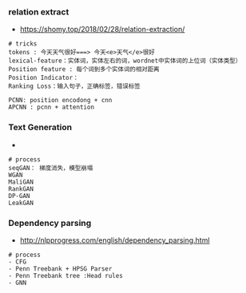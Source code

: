 ### relation extract
- https://shomy.top/2018/02/28/relation-extraction/
```
# tricks
tokens : 今天天气很好===> 今天<e>天气</e>很好
lexical-feature：实体词，实体左右的词，wordnet中实体词的上位词（实体类型）
Position feature : 每个词到多个实体词的相对距离
Position Indicator： 
Ranking Loss：输入句子，正确标签，错误标签

PCNN: position encodong + cnn
APCNN : pcnn + attention
```
### Text Generation
- 
```
# process
seqGAN： 梯度消失，模型崩塌
WGAN
MaliGAN
RankGAN
DP-GAN
LeakGAN

```

### Dependency parsing
- http://nlpprogress.com/english/dependency_parsing.html
```
# process
- CFG
- Penn Treebank + HPSG Parser
- Penn Treebank tree :Head rules
- GNN

```